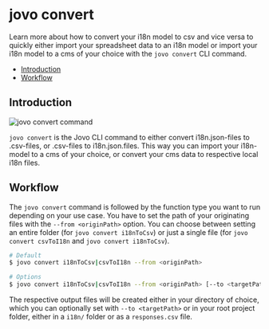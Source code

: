 # jovo convert

Learn more about how to convert your i18n model to csv and vice versa to quickly either import your spreadsheet data to an i18n model or import your i18n model to a cms of your choice with the `jovo convert` CLI command.

* [Introduction](#introduction)
* [Workflow](#workflow)

## Introduction

![jovo convert command](../img/jovo-deploy.png "jovo convert command")


`jovo convert` is the Jovo CLI command to either convert i18n.json-files to .csv-files, or .csv-files to i18n.json.files. This way you can import your i18n-model to a cms of your choice, or convert your cms data to respective local i18n files.

## Workflow

The `jovo convert` command is followed by the function type you want to run depending on your use case. You have to set the path of your originating files with the `--from <originPath>` option. You can choose between setting an entire folder (for `jovo convert i18nToCsv`) or just a single file (for `jovo convert csvToI18n` and `jovo convert i18nToCsv`).

```sh
# Default
$ jovo convert i18nToCsv|csvToI18n --from <originPath>

# Options
$ jovo convert i18nToCsv|csvToI18n --from <originPath> [--to <targetPath>] 
```

The respective output files will be created either in your directory of choice, which you can optionally set with `--to <targetPath>` or in your root project folder, either in a `i18n/` folder or as a `responses.csv` file.

<!--[metadata]: {"description": "Learn more about how to translate your Jovo Language Model into an Alexa Skill Interaction Model or a Dialogflow Agent with the jovo build CLI command.",
                "route": "cli/build"}-->
